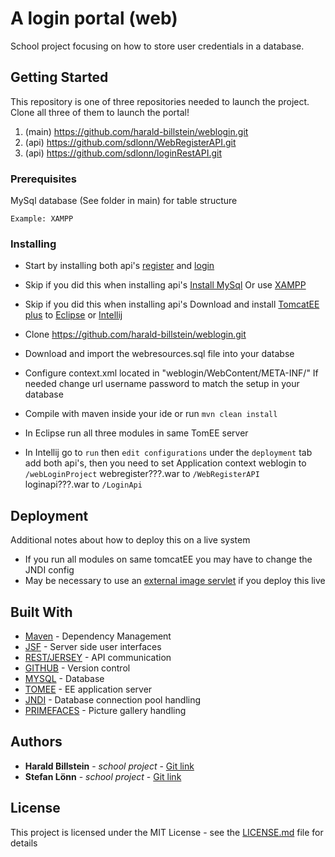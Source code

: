# A login portal (web)

School project focusing on how to store user credentials in a database.

## Getting Started

This repository is one of three repositories needed to launch the project. Clone all three of them to launch the portal!

1. (main) https://github.com/harald-billstein/weblogin.git
2. (api)  https://github.com/sdlonn/WebRegisterAPI.git
3. (api)  https://github.com/sdlonn/loginRestAPI.git


### Prerequisites

MySql database (See folder in main) for table structure

```
Example: XAMPP
```

### Installing

* Start by installing both api's [register](https://github.com/sdlonn/WebRegisterAPI.git) and [login](https://github.com/sdlonn/loginRestAPI.git)

* Skip if you did this when installing api's [Install MySql](https://dev.mysql.com/downloads/)
Or use [XAMPP](https://www.apachefriends.org/index.html)

* Skip if you did this when installing api's Download and install [TomcatEE plus](http://openejb.apache.org/downloads.html) to [Eclipse](http://www.eclipse.org/downloads/eclipse-packages/) or [Intellij](https://www.jetbrains.com/idea/download/#section=windows)

* Clone https://github.com/harald-billstein/weblogin.git

* Download and import the webresources.sql file into your databse

* Configure context.xml located in "weblogin/WebContent/META-INF/"
    If needed change url username password to match the setup in your database
    
* Compile with maven inside your ide or run `mvn clean install`

* In Eclipse run all three modules in same TomEE server

* In Intellij go to `run` then `edit configurations` under the `deployment` tab add both api's, then you need to set Application context
 weblogin to `/webLoginProject` webregister???.war to `/WebRegisterAPI` loginapi???.war to `/LoginApi`

## Deployment

Additional notes about how to deploy this on a live system
* If you run all modules on same tomcatEE you may have to change the JNDI config
* May be necessary to use an [external image servlet](https://github.com/sdlonn/WebPictureServlet) if you deploy this live

## Built With

* [Maven](https://maven.apache.org/) - Dependency Management
* [JSF](http://www.oracle.com/technetwork/java/javaee/javaserverfaces-139869.html) - Server side user interfaces
* [REST/JERSEY](https://jersey.github.io) - API communication
* [GITHUB](https://github.com) - Version control
* [MYSQL](https://www.mysql.com/) - Database 
* [TOMEE](http://tomee.apache.org) - EE application server
* [JNDI](http://www.oracle.com/technetwork/java/index-jsp-137536.html) - Database connection pool handling
* [PRIMEFACES](https://www.primefaces.org) - Picture gallery handling


## Authors

* **Harald Billstein** - *school project* - [Git link](https://github.com/harald-billstein)
* **Stefan Lönn** - *school project* - [Git link](https://github.com/sdlonn)

## License

This project is licensed under the MIT License - see the [LICENSE.md](LICENSE.md) file for details

